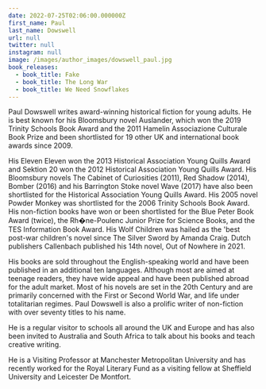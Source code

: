 ```yaml
---
date: 2022-07-25T02:06:00.000000Z
first_name: Paul
last_name: Dowswell
url: null
twitter: null
instagram: null
image: /images/author_images/dowswell_paul.jpg
book_releases:
  - book_title: Fake
  - book_title: The Long War
  - book_title: We Need Snowflakes
---
```

Paul Dowswell writes award-winning historical fiction for young adults. He is best known for his Bloomsbury novel Auslander, which won the 2019 Trinity Schools Book Award and the 2011 Hamelin Associazione Culturale Book Prize and been shortlisted for 19 other UK and international book awards since 2009. 

His Eleven Eleven won the 2013 Historical Association Young Quills Award and Sektion 20 won the 2012 Historical Association Young Quills Award. His Bloomsbury novels The Cabinet of Curiosities (2011), Red Shadow (2014), Bomber (2016) and his Barrington Stoke novel Wave (2017) have also been shortlisted for the Historical Association Young Quills Award. His 2005 novel Powder Monkey was shortlisted for the 2006 Trinity Schools Book Award. His non-fiction books have won or been shortlisted for the Blue Peter Book Award (twice), the Rh�ne-Poulenc Junior Prize for Science Books, and the TES Information Book Award. His Wolf Children was hailed as the 'best post-war children's novel since The Silver Sword by Amanda Craig. Dutch publishers Callenbach published his 14th novel, Out of Nowhere in 2021.

His books are sold throughout the English-speaking world and have been published in an additional ten languages. Although most are aimed at teenage readers, they have wide appeal and have been published abroad for the adult market. Most of his novels are set in the 20th Century and are primarily concerned with the First or Second World War, and life under totalitarian regimes. Paul Dowswell is also a prolific writer of non-fiction with over seventy titles to his name.

He is a regular visitor to schools all around the UK and Europe and has also been invited to Australia and South Africa to talk about his books and teach creative writing. 

He is a Visiting Professor at Manchester Metropolitan University and has recently worked for the Royal Literary Fund as a visiting fellow at Sheffield University and Leicester De Montfort.